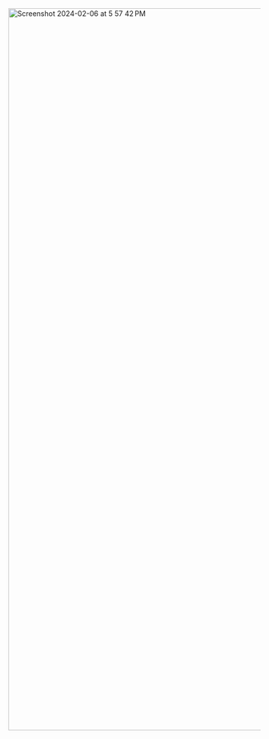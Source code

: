 <img width="1440" alt="Screenshot 2024-02-06 at 5 57 42 PM" src="https://github.com/supriya224/Login-signup-form/assets/52038704/b596d938-2045-4866-8eda-5d24b85efd0a">

